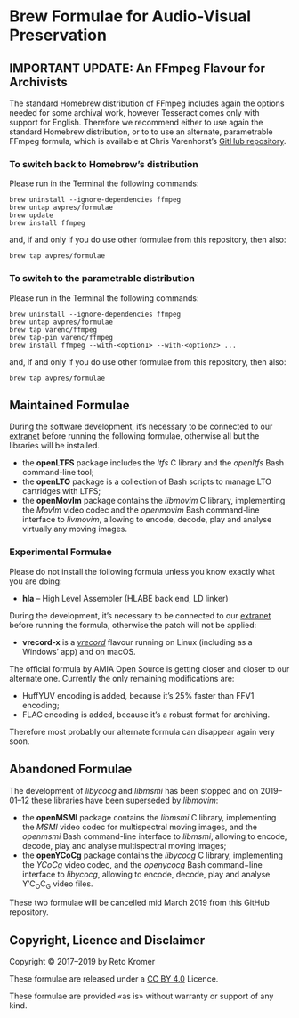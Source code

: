 # Brew Formulae for Audio-Visual Preservation

## IMPORTANT UPDATE: An FFmpeg Flavour for Archivists

The standard Homebrew distribution of FFmpeg includes again the options needed for some archival work, however Tesseract comes only with support for English. Therefore we recommend either to use again the standard Homebrew distribution, or to to use an alternate, parametrable FFmpeg formula, which is available at Chris Varenhorst’s [GitHub repository](https://github.com/varenc/homebrew-ffmpeg).

### To switch back to Homebrew’s distribution

Please run in the Terminal the following commands:

```
brew uninstall --ignore-dependencies ffmpeg
brew untap avpres/formulae
brew update
brew install ffmpeg
```

and, if and only if you do use other formulae from this repository, then also:

```
brew tap avpres/formulae
```

### To switch to the parametrable distribution

Please run in the Terminal the following commands:

```
brew uninstall --ignore-dependencies ffmpeg
brew untap avpres/formulae
brew tap varenc/ffmpeg
brew tap-pin varenc/ffmpeg
brew install ffmpeg --with-<option1> --with-<option2> ...
```

and, if and only if you do use other formulae from this repository, then also:

```
brew tap avpres/formulae
```

## Maintained Formulae

During the software development, it’s necessary to be connected to our [extranet](https://reto.ch/cgi-bin/login.pl) before running the following formulae, otherwise all but the libraries will be installed.

- the **openLTFS** package includes the _ltfs_ C library and the _openltfs_ Bash command-line tool;
- the **openLTO** package is a collection of Bash scripts to manage LTO cartridges with LTFS;
- the **openMovIm** package contains the _libmovim_ C library, implementing the _MovIm_ video codec and the _openmovim_ Bash command-line interface to _livmovim_, allowing to encode, decode, play and analyse virtually any moving images.

### Experimental Formulae

Please do not install the following formula unless you know exactly what you are doing:

- **hla** – High Level Assembler (HLABE back end, LD linker)

During the development, it’s necessary to be connected to our [extranet](https://reto.ch/cgi-bin/login.pl) before running the formula, otherwise the patch will not be applied:

- **vrecord-x** is a [_vrecord_](https://github.com/amiaopensource/vrecord) flavour running on Linux (including as a Windows’ app) and on macOS.

The official formula by AMIA Open Source is getting closer and closer to our alternate one. Currently the only remaining modifications are:
  - HuffYUV encoding is added, because it’s 25% faster than FFV1 encoding;
  - FLAC encoding is added, because it’s a robust format for archiving.

Therefore most probably our alternate formula can disappear again very soon.

## Abandoned Formulae

The development of _libycocg_ and _libmsmi_ has been stopped and on 2019–01–12 these libraries have been superseded by _libmovim_:

- the **openMSMI** package contains the _libmsmi_ C library, implementing the _MSMI_ video codec for multispectral moving images, and the _openmsmi_ Bash command-line interface to _libmsmi_, allowing to encode, decode, play and analyse multispectral moving images;
- the **openYCoCg** package contains the _libycocg_ C library, implementing the _YCoCg_ video codec, and the _openycocg_ Bash command−line interface to _libycocg_, allowing to encode, decode, play and analyse Y′C<sub>O</sub>C<sub>G</sub> video files.

These two formulae will be cancelled mid March 2019 from this GitHub repository.

## Copyright, Licence and Disclaimer

Copyright © 2017–2019 by Reto Kromer

These formulae are released under a [CC BY 4.0](https://creativecommons.org/licenses/by/4.0/) Licence.

These formulae are provided «as is» without warranty or support of any kind.
